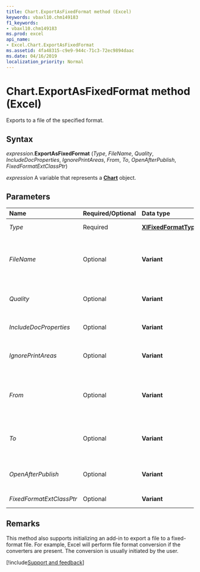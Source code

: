 ```yaml
---
title: Chart.ExportAsFixedFormat method (Excel)
keywords: vbaxl10.chm149183
f1_keywords:
- vbaxl10.chm149183
ms.prod: excel
api_name:
- Excel.Chart.ExportAsFixedFormat
ms.assetid: 4fa48315-c9e9-944c-71c3-72ec9894daac
ms.date: 04/16/2019
localization_priority: Normal
---
```



# Chart.ExportAsFixedFormat method (Excel)

Exports to a file of the specified format.


## Syntax

_expression_.**ExportAsFixedFormat** (_Type_, _FileName_, _Quality_, _IncludeDocProperties_, _IgnorePrintAreas_, _From_, _To_, _OpenAfterPublish_, _FixedFormatExtClassPtr_)

_expression_ A variable that represents a **[Chart](Excel.Chart(object).md)** object.


## Parameters

|Name|Required/Optional|Data type|Description|
|:-----|:-----|:-----|:-----|
| _Type_|Required| **[XlFixedFormatType](excel.xlfixedformattype.md)**|The type of file format to export to.|
| _FileName_|Optional| **Variant**|The file name of the file to be saved. You can include a full path, or Microsoft Excel saves the file in the current folder.|
| _Quality_|Optional| **Variant**|Optional **[XlFixedFormatQuality](Excel.XlFixedFormatQuality.md)**. Specifies the quality of the published file.|
| _IncludeDocProperties_|Optional| **Variant**| **True** to include the document properties; otherwise, **False**.|
| _IgnorePrintAreas_|Optional| **Variant**| **True** to ignore any print areas set when publishing; otherwise, **False**.|
| _From_|Optional| **Variant**|The number of the page at which to start publishing. If this argument is omitted, publishing starts at the beginning.|
| _To_|Optional| **Variant**|The number of the last page to publish. If this argument is omitted, publishing ends with the last page.|
| _OpenAfterPublish_|Optional| **Variant**| **True** to display the file in the viewer after it is published; otherwise, **False**.|
| _FixedFormatExtClassPtr_|Optional| **Variant**|Pointer to the **FixedFormatExt** class.|

## Remarks

This method also supports initializing an add-in to export a file to a fixed-format file. For example, Excel will perform file format conversion if the converters are present. The conversion is usually initiated by the user.




[!include[Support and feedback](~/includes/feedback-boilerplate.md)]